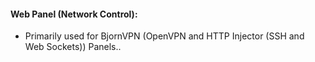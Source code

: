 #### Web Panel (Network Control):

* Primarily used for BjornVPN (OpenVPN and HTTP Injector (SSH and Web Sockets)) Panels..
